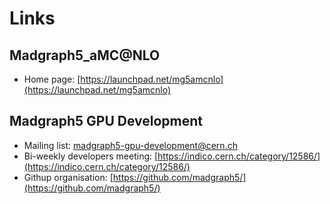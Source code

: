 # Links

## Madgraph5_aMC@NLO 
- Home page: [https://launchpad.net/mg5amcnlo](https://launchpad.net/mg5amcnlo)

## Madgraph5 GPU Development

- Mailing list: [madgraph5-gpu-development@cern.ch](mailto:madgraph5-gpu-development@cern.ch)
- Bi-weekly developers meeting: [https://indico.cern.ch/category/12586/](https://indico.cern.ch/category/12586/)
- Githup organisation: [https://github.com/madgraph5/](https://github.com/madgraph5/)

